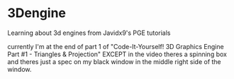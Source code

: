 # 3Dengine
Learning about 3d engines from Javidx9's PGE tutorials

currently I'm at the end of part 1 of "Code-It-Yourself! 3D Graphics Engine Part #1 - Triangles & Projection" EXCEPT in the video theres a spinning box and theres just a spec on my black window in the middle right side of the window.  
